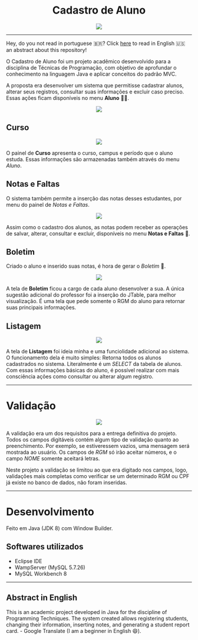 <h1 align="center">Cadastro de Aluno</h1>

<center><img src="/img/tela-inicial.png"></center>

---

Hey, do you not read in portuguese :brazil:? Click [here](#abstract-in-english) to read in English :us: an abstract about this repository! 

O Cadastro de Aluno foi um projeto acadêmico desenvolvido para a disciplina de Técnicas de Programação, com objetivo de aprofundar o conhecimento na linguagem Java e aplicar conceitos do padrão MVC.

A proposta era desenvolver um sistema que permitisse cadastrar alunos, alterar seus registros, consultar suas informações e excluir caso preciso. Essas ações ficam disponíveis no menu **Aluno** :student:.

<center><img src="/img/menu-aluno-opcoes.png"></center>

## Curso

<center><img src="/img/tela-curso.png"></center>

O painel de **Curso** apresenta o curso, campus e período que o aluno estuda. Essas informações são armazenadas também através do menu _Aluno_.

## Notas e Faltas

O sistema também permite a inserção das notas desses estudantes, por menu do painel de _Notas e Faltas_.

<center><img src="/img/tela-notas.png"></center>

Assim como o cadastro dos alunos, as notas podem receber as operações de salvar, alterar, consultar e excluir, disponíveis no menu **Notas e Faltas** :bookmark_tabs:.

## Boletim

Criado o aluno e inserido suas notas, é hora de gerar o _Boletim_ :scroll:.

<center><img src="/img/tela-boletim.png"></center>

A tela de **Boletim** ficou a cargo de cada aluno desenvolver a sua. A única sugestão adicional do professor foi a inserção do JTable, para melhor visualização. É uma tela que pede somente o RGM do aluno para retornar suas principais informações.

## Listagem

<center><img src="/img/tela-listagem.png"></center>

A tela de **Listagem** foi ideia minha e uma funciolidade adicional ao sistema. O funcionamento dela é muito simples: Retorna todos os alunos cadastrados no sistema. Literalmente é um _SELECT_ da tabela de alunos. Com essas informações básicas do aluno, é possível realizar com mais consciência ações como consultar ou alterar algum registro.

---

# Validação

<center><img src="/img/validacao.png"></center>

A validação era um dos requisitos para a entrega definitiva do projeto. Todos os campos digitáveis contém algum tipo de validação quanto ao preenchimento. Por exemplo, se estiveressem vazios, uma mensagem será mostrada ao usuário. Os campos de _RGM_ só irão aceitar números, e o campo _NOME_ somente aceitará letras.

Neste projeto a validação se limitou ao que era digitado nos campos, logo, validações mais completas como verificar se um determinado RGM ou CPF já existe no banco de dados, não foram inseridas. 

---

# Desenvolvimento

Feito em Java (JDK 8) com Window Builder.

## Softwares utilizados

- Eclipse IDE
- WampServer (MySQL 5.7.26)
- MySQL Workbench 8

---

## Abstract in English

This is an academic project developed in Java for the discipline of Programming Techniques. The system created allows registering students, changing their information, inserting notes, and generating a student report card. - Google Translate (I am a beginner in English :smile:).

